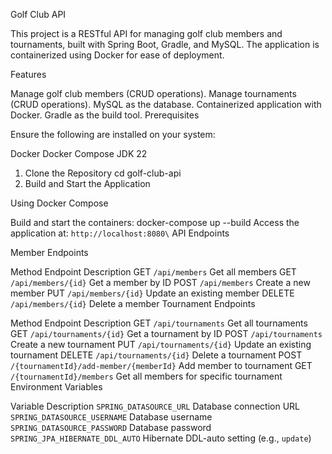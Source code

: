 Golf Club API

This project is a RESTful API for managing golf club members and tournaments, built with Spring Boot, Gradle, and MySQL. The application is containerized using Docker for ease of deployment.

Features

Manage golf club members (CRUD operations).
Manage tournaments (CRUD operations).
MySQL as the database.
Containerized application with Docker.
Gradle as the build tool.
Prerequisites

Ensure the following are installed on your system:

Docker
Docker Compose
JDK 22
1. Clone the Repository
cd golf-club-api
2. Build and Start the Application

Using Docker Compose

Build and start the containers:
docker-compose up --build
Access the application at: `http://localhost:8080\`
API Endpoints

Member Endpoints

Method	Endpoint	Description
GET	`/api/members`	Get all members
GET	`/api/members/{id}`	Get a member by ID
POST	`/api/members`	Create a new member
PUT	`/api/members/{id}`	Update an existing member
DELETE	`/api/members/{id}`	Delete a member
Tournament Endpoints

Method	Endpoint	Description
GET	`/api/tournaments`	Get all tournaments
GET	`/api/tournaments/{id}`	Get a tournament by ID
POST	`/api/tournaments`	Create a new tournament
PUT	`/api/tournaments/{id}`	Update an existing tournament
DELETE	`/api/tournaments/{id}`	Delete a tournament
POST	`/{tournamentId}/add-member/{memberId}`	Add member to tournament
GET	`/{tournamentId}/members`	Get all members for specific tournament
Environment Variables

Variable	Description
`SPRING_DATASOURCE_URL`	Database connection URL
`SPRING_DATASOURCE_USERNAME`	Database username
`SPRING_DATASOURCE_PASSWORD`	Database password
`SPRING_JPA_HIBERNATE_DDL_AUTO`	Hibernate DDL-auto setting (e.g., `update`)
